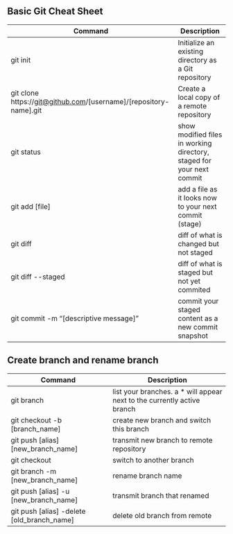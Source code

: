 ## Basic Git Cheat Sheet

| Command | Description |
| --- | --- |
| git init | Initialize an existing directory as a Git repository |
| git clone https://git@github.com/[username]/[repository-name].git | Create a local copy of a remote repository|
| git status | show modified files in working directory, staged for your next commit |
| git add [file] | add a file as it looks now to your next commit (stage) |
| git diff | diff of what is changed but not staged |
| git diff --staged | diff of what is staged but not yet commited |
| git commit -m “[descriptive message]” | commit your staged content as a new commit snapshot |

## Create branch and rename branch 

| Command | Description |
| --- | --- |
| git branch | list your branches. a * will appear next to the currently active branch |
| git checkout -b [branch_name] | create new branch and switch this branch |
| git push [alias] [new_branch_name] | transmit new branch to remote repository |
| git checkout | switch to another branch |
| git branch -m [new_branch_name] | rename branch name |
| git push [alias] -u [new_branch_name] | transmit branch that renamed |
| git push [alias] -delete [old_branch_name] | delete old branch from remote |






